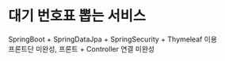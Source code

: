 # 대기 번호표 뽑는 서비스

SpringBoot + SpringDataJpa + SpringSecurity + Thymeleaf 이용<br>
프론트단 미완성, 프론트 + Controller 연결 미완성

